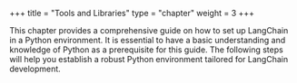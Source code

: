 +++
title = "Tools and Libraries"
type = "chapter"
weight = 3
+++

This chapter provides a comprehensive guide on how to set up LangChain in a Python environment. It is essential to have a basic understanding and knowledge of Python as a prerequisite for this guide. The following steps will help you establish a robust Python environment tailored for LangChain development.
